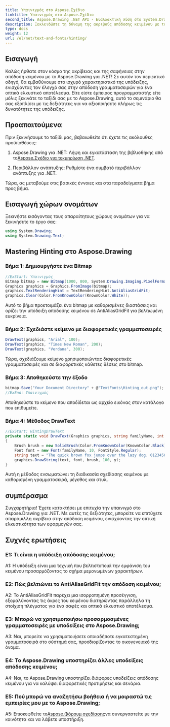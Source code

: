 ```yaml
---
title: Υπαινιγμός στο Aspose.Σχέδιο
linktitle: Υπαινιγμός στο Aspose.Σχέδιο
second_title: Aspose.Drawing .NET API - Εναλλακτική λύση στο System.Drawing.Common
description: Ξεκλειδώστε τη δύναμη της ακριβούς απόδοσης κειμένου με το Aspose.Drawing για .NET. Κατακτήστε τεχνικές υπαινιγμών για κρυστάλλινες γραμματοσειρές.
type: docs
weight: 12
url: /el/net/text-and-fonts/hinting/
---
```

## Εισαγωγή

Καλώς ήρθατε στον κόσμο της ακρίβειας και της σαφήνειας στην απόδοση κειμένου με το Aspose.Drawing για .NET! Σε αυτόν τον περιεκτικό οδηγό, θα εμβαθύνουμε στο ισχυρό χαρακτηριστικό της υπόδειξης, ενισχύοντας τον έλεγχό σας στην απόδοση γραμματοσειρών για ένα οπτικά ελκυστικό αποτέλεσμα. Είτε είστε έμπειρος προγραμματιστής είτε μόλις ξεκινάτε το ταξίδι σας με το Aspose.Drawing, αυτό το σεμινάριο θα σας εξοπλίσει με τις δεξιότητες για να αξιοποιήσετε πλήρως τις δυνατότητες της υπόδειξης.

## Προαπαιτούμενα

Πριν ξεκινήσουμε το ταξίδι μας, βεβαιωθείτε ότι έχετε τις ακόλουθες προϋποθέσεις:

1.  Aspose.Drawing για .NET: Λήψη και εγκατάσταση της βιβλιοθήκης από το[Aspose.Σχέδιο για τεκμηρίωση .NET](https://reference.aspose.com/drawing/net/).

2. Περιβάλλον ανάπτυξης: Ρυθμίστε ένα συμβατό περιβάλλον ανάπτυξης για .NET.

Τώρα, ας μεταβούμε στις βασικές έννοιες και στα παραδείγματα βήμα προς βήμα.

## Εισαγωγή χώρων ονομάτων

Ξεκινήστε εισάγοντας τους απαραίτητους χώρους ονομάτων για να ξεκινήσετε το έργο σας:

```csharp
using System.Drawing;
using System.Drawing.Text;
```

## Mastering Hinting στο Aspose.Drawing

### Βήμα 1: Δημιουργήστε ένα Bitmap

```csharp
//ExStart: Υπαινιγμός
Bitmap bitmap = new Bitmap(1000, 800, System.Drawing.Imaging.PixelFormat.Format32bppPArgb);
Graphics graphics = Graphics.FromImage(bitmap);
graphics.TextRenderingHint = TextRenderingHint.AntiAliasGridFit;
graphics.Clear(Color.FromKnownColor(KnownColor.White));
```

Αυτό το βήμα προετοιμάζει ένα bitmap με καθορισμένες διαστάσεις και ορίζει την υπόδειξη απόδοσης κειμένου σε AntiAliasGridFit για βελτιωμένη ευκρίνεια.

### Βήμα 2: Σχεδιάστε κείμενο με διαφορετικές γραμματοσειρές

```csharp
DrawText(graphics, "Arial", 100);
DrawText(graphics, "Times New Roman", 200);
DrawText(graphics, "Verdana", 300);
```

Τώρα, σχεδιάζουμε κείμενο χρησιμοποιώντας διαφορετικές γραμματοσειρές και σε διαφορετικές κάθετες θέσεις στο bitmap.

### Βήμα 3: Αποθηκεύστε την έξοδο

```csharp
bitmap.Save("Your Document Directory" + @"TextFonts\Hinting_out.png");
//ExEnd: Υπαινιγμός
```

Αποθηκεύστε το κείμενο που αποδίδεται ως αρχείο εικόνας στον κατάλογο που επιθυμείτε.

### Βήμα 4: Μέθοδος DrawText

```csharp
//ExStart: HintingDrawText
private static void DrawText(Graphics graphics, string familyName, int y)
{
    Brush brush = new SolidBrush(Color.FromKnownColor(KnownColor.Black));
    Font font = new Font(familyName, 10, FontStyle.Regular);
    string text = "The quick brown fox jumps over the lazy dog. 0123456789 ~!@#$%^&*()_+-={}[];':\"<>?/,.\\№`";
    graphics.DrawString(text, font, brush, 100, y);
}
```

Αυτή η μέθοδος ενσωματώνει τη διαδικασία σχεδίασης κειμένου με καθορισμένη γραμματοσειρά, μέγεθος και στυλ.

## συμπέρασμα

Συγχαρητήρια! Έχετε κατακτήσει με επιτυχία την υπαινιγμό στο Aspose.Drawing για .NET. Με αυτές τις δεξιότητες, μπορείτε να επιτύχετε απαράμιλλη ακρίβεια στην απόδοση κειμένου, ενισχύοντας την οπτική ελκυστικότητα των εφαρμογών σας.

## Συχνές ερωτήσεις

### Ε1: Τι είναι η υπόδειξη απόδοσης κειμένου;

A1: Η υπόδειξη είναι μια τεχνική που βελτιστοποιεί την εμφάνιση του κειμένου προσαρμόζοντας το σχήμα μεμονωμένων χαρακτήρων.

### Ε2: Πώς βελτιώνει το AntiAliasGridFit την απόδοση κειμένου;

A2: Το AntiAliasGridFit παρέχει μια ισορροπημένη προσέγγιση, εξομαλύνοντας τις άκρες του κειμένου διατηρώντας παράλληλα τη στοίχιση πλέγματος για ένα σαφές και οπτικά ελκυστικό αποτέλεσμα.

### Ε3: Μπορώ να χρησιμοποιήσω προσαρμοσμένες γραμματοσειρές με υποδείξεις στο Aspose.Drawing;

A3: Ναι, μπορείτε να χρησιμοποιήσετε οποιαδήποτε εγκατεστημένη γραμματοσειρά στο σύστημά σας, προσδιορίζοντας το οικογενειακό της όνομα.

### Ε4: Το Aspose.Drawing υποστηρίζει άλλες υποδείξεις απόδοσης κειμένου;

A4: Ναι, το Aspose.Drawing υποστηρίζει διάφορες υποδείξεις απόδοσης κειμένου για να καλύψει διαφορετικές προτιμήσεις και σενάρια.

### Ε5: Πού μπορώ να αναζητήσω βοήθεια ή να μοιραστώ τις εμπειρίες μου με το Aspose.Drawing;

 A5: Επισκεφθείτε το[Aspose.Φόρουμ σχεδίασης](https://forum.aspose.com/c/diagram/17)να συνεργαστείτε με την κοινότητα και να λάβετε υποστήριξη.